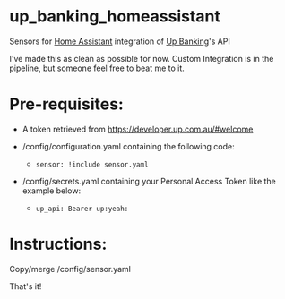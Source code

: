 # up_banking_homeassistant
Sensors for [Home Assistant](https://www.home-assistant.io/) integration of [Up Banking](https://up.com.au/)'s API

I've made this as clean as possible for now. Custom Integration is in the pipeline, but someone feel free to beat me to it.

# Pre-requisites:

- A token retrieved from https://developer.up.com.au/#welcome

- /config/configuration.yaml containing the following code:

  - `sensor: !include sensor.yaml`

- /config/secrets.yaml containing your Personal Access Token like the example below:

  - `up_api: Bearer up:yeah:`

# Instructions: 

Copy/merge /config/sensor.yaml

That's it!
